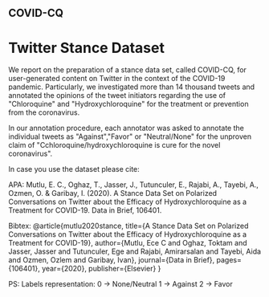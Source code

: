 ## COVID-CQ

# Twitter Stance Dataset

We report on the preparation of a stance data set, called COVID-CQ, for user-generated content on Twitter in the context of the COVID-19 pandemic. Particularly, we investigated more than 14 thousand tweets and annotated the opinions of the tweet initiators regarding the use of "Chloroquine" and "Hydroxychloroquine" for the treatment or prevention from the coronavirus.

In our annotation procedure, each annotator was asked to annotate the individual tweets as "Against","Favor" or "Neutral/None" for the unproven claim of "Cchloroquine/hydroxychloroquine is cure for the novel coronavirus".

In case you use the dataset please cite:

APA:
Mutlu, E. C., Oghaz, T., Jasser, J., Tutunculer, E., Rajabi, A., Tayebi, A., Ozmen, O. & Garibay, I. (2020). A Stance Data Set on Polarized Conversations on Twitter about the Efficacy of Hydroxychloroquine as a Treatment for COVID-19. Data in Brief, 106401.

Bibtex:
@article{mutlu2020stance,
  title={A Stance Data Set on Polarized Conversations on Twitter about the Efficacy of Hydroxychloroquine as a Treatment for COVID-19},
  author={Mutlu, Ece C and Oghaz, Toktam and Jasser, Jasser and Tutunculer, Ege and Rajabi, Amirarsalan and Tayebi, Aida and Ozmen, Ozlem and Garibay, Ivan},
  journal={Data in Brief},
  pages={106401},
  year={2020},
  publisher={Elsevier}
}

PS: Labels representation:
0 -> None/Neutral
1 -> Against
2 -> Favor
